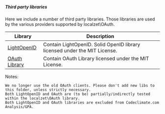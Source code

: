 ##### Third party libraries

Here we include a number of third party libraries. Those libraries are used by the various providers supported by
localzet\\OAuth.

| Library                                           | Description                                                               |
|---------------------------------------------------|---------------------------------------------------------------------------|
| [LightOpenID](https://gitorious.org/lightopenid)  | Contain LightOpenID. Solid OpenID library licensed under the MIT License. |
| [OAuth Library](https://code.google.com/p/oauth/) | Contain OAuth Library licensed under the MIT License.                     |

Notes:

```
We no longer use the old OAuth clients. Please don't add new libs to this folder, unless strictly necessary.
Both LightOpenID and OAuth are (to be) partially/indirectly tested within the localzet\OAuth library.
Both LightOpenID and OAuth libraries are excluded from Codeclimate.com Analysis/GPA.
```
